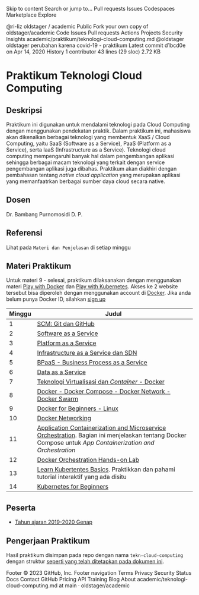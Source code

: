 Skip to content
Search or jump to…
Pull requests
Issues
Codespaces
Marketplace
Explore
 
@ri-liz 
oldstager
/
academic
Public
Fork your own copy of oldstager/academic
Code
Issues
Pull requests
Actions
Projects
Security
Insights
academic/praktikum/teknologi-cloud-computing.md
@oldstager
oldstager perubahan karena covid-19 - praktikum
Latest commit d1bcd0e on Apr 14, 2020
 History
 1 contributor
43 lines (29 sloc)  2.72 KB

# Praktikum Teknologi Cloud Computing

## Deskripsi

Praktikum ini digunakan untuk mendalami teknologi pada Cloud Computing dengan menggunakan pendekatan praktik. Dalam praktikum ini, mahasiswa akan dikenalkan berbagai teknologi yang membentuk XaaS / Cloud Computing, yaitu SaaS (Software as a Service), PaaS (Platform as a Service), serta IaaS (Infrastructure as a Service). Teknologi cloud computing mempengaruhi banyak hal dalam pengembangan aplikasi sehingga berbagai macam teknologi yang terkait dengan service pengembangan aplikasi juga dibahas. Praktikum akan diakhiri dengan pembahasan tentang *native cloud application* yang merupakan aplikasi yang memanfaatrkan berbagai sumber daya cloud secara native.

## Dosen

Dr. Bambang Purnomosidi D. P.

## Referensi

Lihat pada `Materi dan Penjelasan` di setiap minggu

## Materi Praktikum

Untuk materi 9 - selesai, praktikum dilaksanakan dengan menggunakan materi [Play with Docker](https://labs.play-with-docker.com/) dan [Play with Kubernetes](https://labs.play-with-k8s.com/). Akses ke 2 website tersebut bisa diperoleh dengan menggunakan account di [Docker](https://docker.com). Jika anda belum punya Docker ID, silahkan [sign up](https://hub.docker.com/signup)

| Minggu | Judul | 
| ------- | ------ |
| 1 | [SCM: Git dan GitHub](tcc/minggu-01.md) | 
| 2 | [Software as a Service](tcc/minggu-02.md) | 
| 3 | [Platform as a Service](tcc/minggu-03.md) | 
| 4 | [Infrastructure as a Service dan SDN](tcc/minggu-04.md) | 
| 5 | [BPaaS - Business Process as a Service](tcc/minggu-05.md) | 
| 6 | [Data as a Service](tcc/minggu-06.md) | 
| 7 | [Teknologi Virtualisasi dan *Container* - Docker](tcc/minggu-07.md) | 
| 8 | [Docker - Docker Compose - Docker Network - Docker Swarm](tcc/minggu-08.md) | 
| 9 | [Docker for Beginners - Linux](https://training.play-with-docker.com/beginner-linux/) | 
| 10 | [Docker Networking](https://training.play-with-docker.com/docker-networking-hol/) | 
| 11 | [Application Containerization and Microservice Orchestration](https://training.play-with-docker.com/microservice-orchestration/). Bagian ini menjelaskan tentang Docker Compose untuk *App Containerization and Orchestration* | 
| 12 | [Docker Orchestration Hands-on Lab](https://training.play-with-docker.com/orchestration-hol/) | 
| 13 | [Learn Kubertentes Basics](https://kubernetes.io/docs/tutorials/kubernetes-basics/). Praktikkan dan pahami tutorial interaktif yang ada disitu | 
| 14 | [Kubernetes for Beginners](https://training.play-with-kubernetes.com/kubernetes-workshop/) | 

## Peserta

* [Tahun ajaran 2019-2020 Genap](tcc-2019-2020-genap/)

## Pengerjaan Praktikum

Hasil praktikum disimpan pada repo dengan nama `tekn-cloud-computing` dengan struktur [seperti yang telah ditetapkan pada dokumen ini](struktur-direktori.md).

Footer
© 2023 GitHub, Inc.
Footer navigation
Terms
Privacy
Security
Status
Docs
Contact GitHub
Pricing
API
Training
Blog
About
academic/teknologi-cloud-computing.md at main · oldstager/academic
